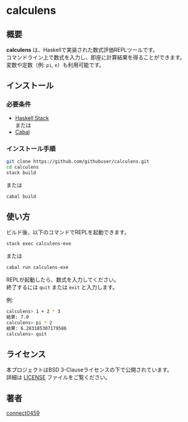 # calculens

## 概要

**calculens** は、Haskellで実装された数式評価REPLツールです。  
コマンドライン上で数式を入力し、即座に計算結果を得ることができます。  
変数や定数（例: `pi`, `e`）も利用可能です。

## インストール

### 必要条件

- [Haskell Stack](https://docs.haskellstack.org/en/stable/README/)  
  または  
- [Cabal](https://www.haskell.org/cabal/)

### インストール手順

```sh
git clone https://github.com/githubuser/calculens.git
cd calculens
stack build
```

または

```sh
cabal build
```

## 使い方

ビルド後、以下のコマンドでREPLを起動できます。

```sh
stack exec calculens-exe
```

または

```sh
cabal run calculens-exe
```

REPLが起動したら、数式を入力してください。  
終了するには `quit` または `exit` と入力します。

例:

```bash
calculens> 1 + 2 * 3
結果: 7.0
calculens> pi * 2
結果: 6.283185307179586
calculens> quit
```

## ライセンス

本プロジェクトはBSD 3-Clauseライセンスの下で公開されています。  
詳細は [LICENSE](./LICENSE) ファイルをご覧ください。

## 著者

[connect0459](https://github.com/connect0459)

